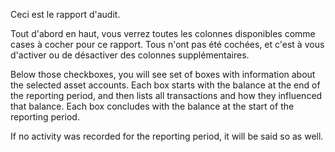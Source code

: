 Ceci est le rapport d'audit.

Tout d'abord en haut, vous verrez toutes les colonnes disponibles comme cases à cocher pour ce rapport. Tous n'ont pas été cochées, et c'est à vous d'activer ou de désactiver des colonnes supplémentaires.

Below those checkboxes, you will see set of boxes with information about the selected asset accounts. Each box starts with the balance at the end of the reporting period, and then lists all transactions and how they influenced that balance. Each box concludes with the balance at the start of the reporting period.

If no activity was recorded for the reporting period, it will be said so as well.